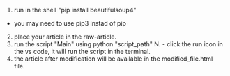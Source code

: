 1. run in the shell "pip install beautifulsoup4" 
* you may need to use pip3 instad of pip
2. place your article in the raw-article.
3. run the script "Main" using python "script_path"
 N. - click the run icon in the vs code, it will run the script in the terminal.
4. the article after modification will be available in the modified_file.html file.
